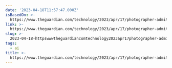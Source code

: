```yaml
---
date: '2023-04-18T11:57:47.000Z'
isBasedOn: >-
  https://www.theguardian.com/technology/2023/apr/17/photographer-admits-prize-winning-image-was-ai-generated#Echobox=1681750767
link: >-
  https://www.theguardian.com/technology/2023/apr/17/photographer-admits-prize-winning-image-was-ai-generated#Echobox=1681750767
slug: >-
  2023-04-18-httpswwwtheguardiancomtechnology2023apr17photographer-admits-prize-winning-image-was-ai-generatedechobox1681750767
tags:
  - ai
title: >-
  https://www.theguardian.com/technology/2023/apr/17/photographer-admits-prize-winning-image-was-ai-generated#Echobox=1681750767
---
```



